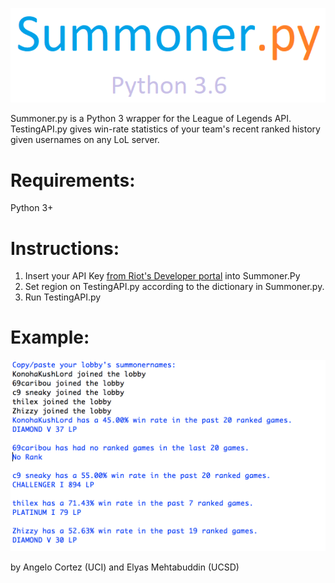 ![alt text](https://github.com/angelotc/ShouldIDodge/blob/master/static/Summoner.png)

Summoner.py is a Python 3 wrapper for the League of Legends API. TestingAPI.py gives win-rate statistics of your team's recent ranked history given usernames on any LoL server.

# Requirements: 
Python 3+

# Instructions:
1. Insert your API Key [from Riot's Developer portal](https://developer.riotgames.com/) into Summoner.Py 
2. Set region on TestingAPI.py according to the dictionary in Summoner.py.
3. Run TestingAPI.py

# Example: 
![alt text](https://github.com/angelotc/ShouldIDodge/blob/master/static/shouldidodge.PNG)
 
 
 by Angelo Cortez (UCI) and Elyas Mehtabuddin (UCSD)
